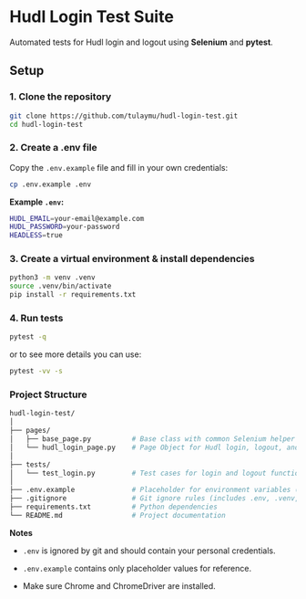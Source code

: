 # Hudl Login Test Suite

Automated tests for Hudl login and logout using **Selenium** and **pytest**.

## Setup

### 1. **Clone the repository**
```bash
git clone https://github.com/tulaymu/hudl-login-test.git
cd hudl-login-test
```

### 2. **Create a .env file**

Copy the `.env.example` file and fill in your own credentials:

```bash
cp .env.example .env
```

**Example `.env`:**

```bash
HUDL_EMAIL=your-email@example.com
HUDL_PASSWORD=your-password
HEADLESS=true
```

### 3. **Create a virtual environment & install dependencies**
```bash
python3 -m venv .venv
source .venv/bin/activate
pip install -r requirements.txt
```

### 4. **Run tests**
```bash
pytest -q
```
or to see more details you can use:

```bash
pytest -vv -s
```

### **Project Structure**

```bash
hudl-login-test/
│
├── pages/
│   ├── base_page.py          # Base class with common Selenium helper methods
│   └── hudl_login_page.py    # Page Object for Hudl login, logout, and dashboard checks
│
├── tests/
│   └── test_login.py         # Test cases for login and logout functionality
│
├── .env.example              # Placeholder for environment variables (no real credentials)
├── .gitignore                # Git ignore rules (includes .env, .venv, etc.)
├── requirements.txt          # Python dependencies
└── README.md                 # Project documentation
```

**Notes**
- `.env` is ignored by git and should contain your personal credentials.

- `.env.example` contains only placeholder values for reference.

- Make sure Chrome and ChromeDriver are installed.